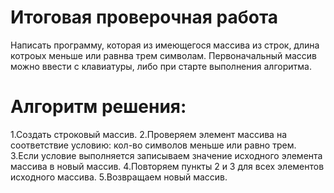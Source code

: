 # Итоговая проверочная работа
 Написать программу, которая из имеющегося массива из строк, длина котроых меньше или равнва трем символам. Первоначальный массив можно ввести с клавиатуры, либо при старте выполнения алгоритма.

# Алгоритм решения:
1.Создать строковый массив.
2.Проверяем элемент массива на соответствие условию: кол-во символов меньше или равно трем.
3.Если условие выполняется записываем значение исходного элемента массива в новый массив.
4.Повторяем пункты 2 и 3 для всех элементов исходного массива.
5.Возвращаем новый массив.   